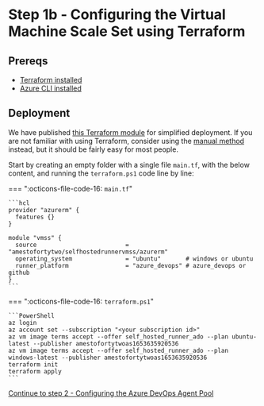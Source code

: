 # Step 1b - Configuring the Virtual Machine Scale Set using Terraform

## Prereqs

- [Terraform installed](https://developer.hashicorp.com/terraform/downloads?product_intent=terraform)
- [Azure CLI installed](https://learn.microsoft.com/en-us/cli/azure/install-azure-cli)

## Deployment

We have published [this Terraform module](https://registry.terraform.io/modules/amestofortytwo/selfhostedrunnervmss/azurerm) for simplified deployment. If you are not familiar with using Terraform, consider using the [manual method](./step1-manual.md) instead, but it should be fairly easy for most people. 

Start by creating an empty folder with a single file ```main.tf```, with the below content, and running the ```terraform.ps1``` code line by line:

=== ":octicons-file-code-16: `main.tf`"

    ```hcl
    provider "azurerm" {
      features {}
    }

    module "vmss" {
      source                         = "amestofortytwo/selfhostedrunnervmss/azurerm"
      operating_system               = "ubuntu"       # windows or ubuntu
      runner_platform                = "azure_devops" # azure_devops or github
    }
    ```

=== ":octicons-file-code-16: `terraform.ps1`"

    ```PowerShell
    az login
    az account set --subscription "<your subscription id>"
    az vm image terms accept --offer self_hosted_runner_ado --plan ubuntu-latest --publisher amestofortytwoas1653635920536
    az vm image terms accept --offer self_hosted_runner_ado --plan windows-latest --publisher amestofortytwoas1653635920536
    terraform init
    terraform apply
    ```

[Continue to step 2 - Configuring the Azure DevOps Agent Pool](./step2.md)
